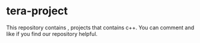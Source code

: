 # tera-project
This repository contains , projects that contains c++. You can comment and like if you find our repository helpful.
